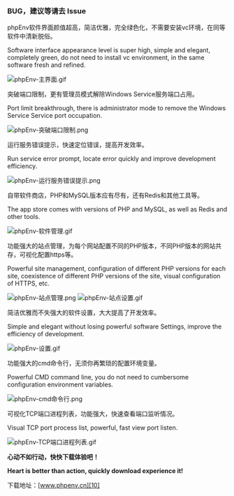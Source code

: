 ### BUG，建议等请去 Issue 


phpEnv软件界面颜值超高，简洁优雅，完全绿色化，不需要安装vc环境，在同等软件中清新脱俗。

Software interface appearance level is super high, simple and elegant, completely green, do not need to install vc environment, in the same software fresh and refined.

![phpEnv-主界面.gif][1]



突破端口限制，更有管理员模式解除Windows Service服务端口占用。

Port limit breakthrough, there is administrator mode to remove the Windows Service Service port occupation.

![phpEnv-突破端口限制.png][2]



运行服务错误提示，快速定位错误，提高开发效率。

Run service error prompt, locate error quickly and improve development efficiency.

![phpEnv-运行服务错误提示.png][3]



自带软件商店，PHP和MySQL版本应有尽有，还有Redis和其他工具等。

The app store comes with versions of PHP and MySQL, as well as Redis and other tools.

![phpEnv-软件管理.gif][4]



功能强大的站点管理，为每个网站配置不同的PHP版本，不同PHP版本的网站共存，可视化配置https等。

Powerful site management, configuration of different PHP versions for each site, coexistence of different PHP versions of the site, visual configuration of HTTPS, etc.

![phpEnv-站点管理.png][5]
![phpEnv-站点设置.gif][6]



简洁优雅而不失强大的软件设置，大大提高了开发效率。

Simple and elegant without losing powerful software Settings, improve the efficiency of development.

![phpEnv-设置.gif][7]



功能强大的cmd命令行，无须你再繁琐的配置环境变量。

Powerful CMD command line, you do not need to cumbersome configuration environment variables.

![phpEnv-cmd命令行.png][8]



可视化TCP端口进程列表，功能强大，快速查看端口监听情况。

Visual TCP port process list, powerful, fast view port listen.

![phpEnv-TCP端口进程列表.gif][9]



**心动不如行动，快快下载体验吧！**


**Heart is better than action, quickly download experience it!**

下载地址：[www.phpenv.cn][10]


  [1]: https://www.phpenv.cn/usr/uploads/2019/03/3348190331.gif
  [2]: https://www.phpenv.cn/usr/uploads/2019/03/777132643.png
  [3]: https://www.phpenv.cn/usr/uploads/2019/03/2915528119.png
  [4]: https://www.phpenv.cn/usr/uploads/2019/04/2842399556.gif
  [5]: https://www.phpenv.cn/usr/uploads/2019/03/1018919840.png
  [6]: https://www.phpenv.cn/usr/uploads/2019/03/3492564279.gif
  [7]: https://www.phpenv.cn/usr/uploads/2019/03/1657661505.gif
  [8]: https://www.phpenv.cn/usr/uploads/2019/03/3190814910.png
  [9]: https://www.phpenv.cn/usr/uploads/2019/03/462173750.gif
  [10]: http://www.phpenv.cn
